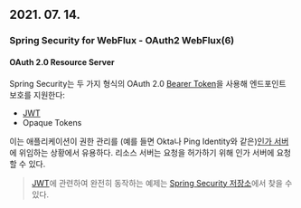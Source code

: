 ## 2021. 07. 14.

### Spring Security for WebFlux - OAuth2 WebFlux(6)

#### OAuth 2.0 Resource Server

Spring Security는 두 가지 형식의 OAuth 2.0 [Bearer Token][rfc-6750]을 사용해 엔드포인트 보호를 지원한다:

* [JWT][rfc-7519]
* Opaque Tokens

이는 애플리케이션이 권한 관리를 (예를 들면 Okta나 Ping Identity와 같은)[인가 서버][rfc-6749]에 위임하는 상황에서 유용하다. 리소스 서버는 요청을 허가하기 위해 인가 서버에 요청할 수 있다.

> [JWT][webflux-sample]에 관련하여 완전히 동작하는 예제는 [Spring Security 저장소][repository]에서 찾을 수 있다.



[rfc-6750]: https://tools.ietf.org/html/rfc6750.html
[rfc-7519]: https://tools.ietf.org/html/rfc7519
[rfc-6749]: https://tools.ietf.org/html/rfc6749
[webflux-sample]: https://github.com/spring-projects/spring-security/tree/5.4.1/samples/boot/oauth2resourceserver-webflux
[repository]: https://github.com/spring-projects/spring-security/tree/5.4.1/samples